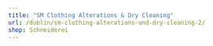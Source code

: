 ```yaml
---
title: "SM Clothing Alterations & Dry Cleaning"
url: /dublin/sm-clothing-alterations-und-dry-cleaning-2/
shop: Schneiderei
---
```

